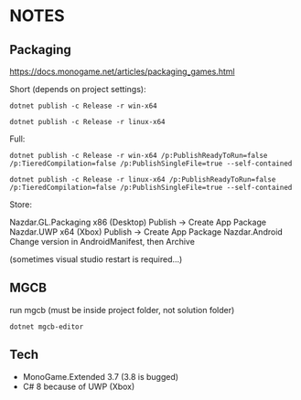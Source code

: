 # NOTES

## Packaging

https://docs.monogame.net/articles/packaging_games.html

Short (depends on project settings):

```
dotnet publish -c Release -r win-x64
```
```
dotnet publish -c Release -r linux-x64
```

Full:

```
dotnet publish -c Release -r win-x64 /p:PublishReadyToRun=false /p:TieredCompilation=false /p:PublishSingleFile=true --self-contained
```

```
dotnet publish -c Release -r linux-x64 /p:PublishReadyToRun=false /p:TieredCompilation=false /p:PublishSingleFile=true --self-contained
```

Store: 

Nazdar.GL.Packaging	 x86 (Desktop)	Publish -> Create App Package
Nazdar.UWP			 x64 (Xbox)		Publish -> Create App Package
Nazdar.Android						Change version in AndroidManifest, then Archive

(sometimes visual studio restart is required...)

## MGCB

run mgcb (must be inside project folder, not solution folder)

```
dotnet mgcb-editor
```

## Tech

* MonoGame.Extended 3.7 (3.8 is bugged)
* C# 8 because of UWP (Xbox)